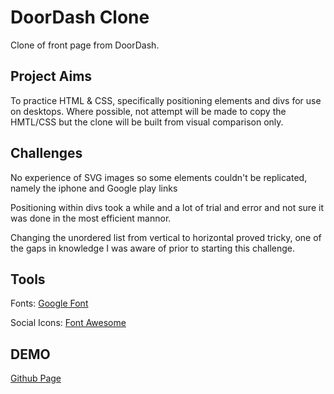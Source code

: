 # DoorDash Clone
Clone of front page from DoorDash.

## Project Aims
To practice HTML & CSS, specifically positioning elements and divs for use on desktops. Where possible, not attempt will be made to copy the HMTL/CSS but the clone will be built from visual comparison only.

## Challenges

No experience of SVG images so some elements couldn't be replicated, namely the iphone and Google play links

Positioning within divs took a while and a lot of trial and error and not sure it was done in the most efficient mannor.

Changing the unordered list from vertical to horizontal proved tricky, one of the gaps in knowledge I was aware of prior to starting this challenge.

## Tools
Fonts: [Google Font](https://fonts.google.com/)

Social Icons: [Font Awesome](https://fontawesome.com/)

## DEMO 

[Github Page](https://jamiepmortimer.github.io/frontpageClone-DoorDash/)
